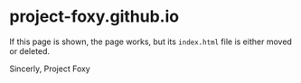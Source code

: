 # project-foxy.github.io

If this page is shown, the page works, but its `index.html` file is either moved or deleted.





Sincerly, Project Foxy

